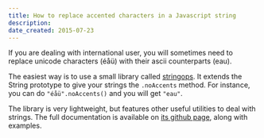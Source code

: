 ```yaml
---
title: How to replace accented characters in a Javascript string
description: 
date_created: 2015-07-23
---
```


If you are dealing with international user, you will sometimes need to replace unicode characters (éåü) with their ascii counterparts (eau).

The easiest way is to use a small library called [stringops](https://github.com/nicbou/stringops). It extends the String prototype to give your strings the `.noAccents` method. For instance, you can do `"éåü".noAccents()` and you will get `"eau"`.

The library is very lightweight, but features other useful utilities to deal with strings. The full documentation is available on [its github page](https://github.com/nicbou/stringops), along with examples.

